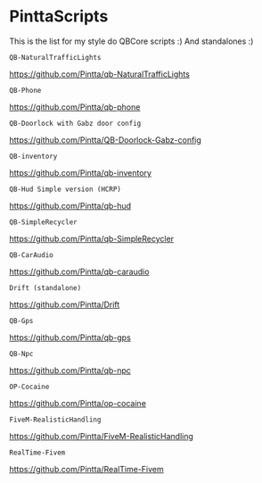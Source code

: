 # PinttaScripts 
This is the list for my style do QBCore scripts :)
And standalones :)

```
QB-NaturalTrafficLights
```
https://github.com/Pintta/qb-NaturalTrafficLights
```
QB-Phone
```
https://github.com/Pintta/qb-phone
```
QB-Doorlock with Gabz door config
```
https://github.com/Pintta/QB-Doorlock-Gabz-config
```
QB-inventory
```
https://github.com/Pintta/qb-inventory
```
QB-Hud Simple version (HCRP)
```
https://github.com/Pintta/qb-hud
```
QB-SimpleRecycler
```
https://github.com/Pintta/qb-SimpleRecycler
```
QB-CarAudio
```
https://github.com/Pintta/qb-caraudio
```
Drift (standalone)
```
https://github.com/Pintta/Drift
```
QB-Gps
```
https://github.com/Pintta/qb-gps
```
QB-Npc
```
https://github.com/Pintta/qb-npc
```
OP-Cocaine
```
https://github.com/Pintta/op-cocaine
```
FiveM-RealisticHandling
```
https://github.com/Pintta/FiveM-RealisticHandling
```
RealTime-Fivem
```
https://github.com/Pintta/RealTime-Fivem
